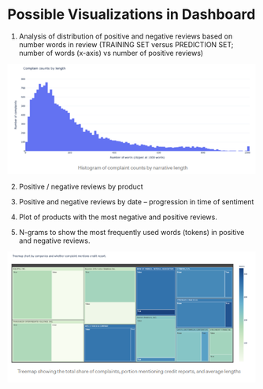 # Possible Visualizations in Dashboard

1. Analysis of distribution of positive and negative reviews based on number words in review (TRAINING SET versus PREDICTION SET;  number of words (x-axis) vs number of positive reviews)

![](/Resources/distribution-based-on-number-words.PNG)

2. Positive / negative reviews by product


3. Positive and negative reviews by date – progression in time of sentiment
4. Plot of products with the most negative and positive reviews.
5. N-grams to show the most frequently used words (tokens) in positive and negative reviews.

![](/Resources/treemap.PNG)

